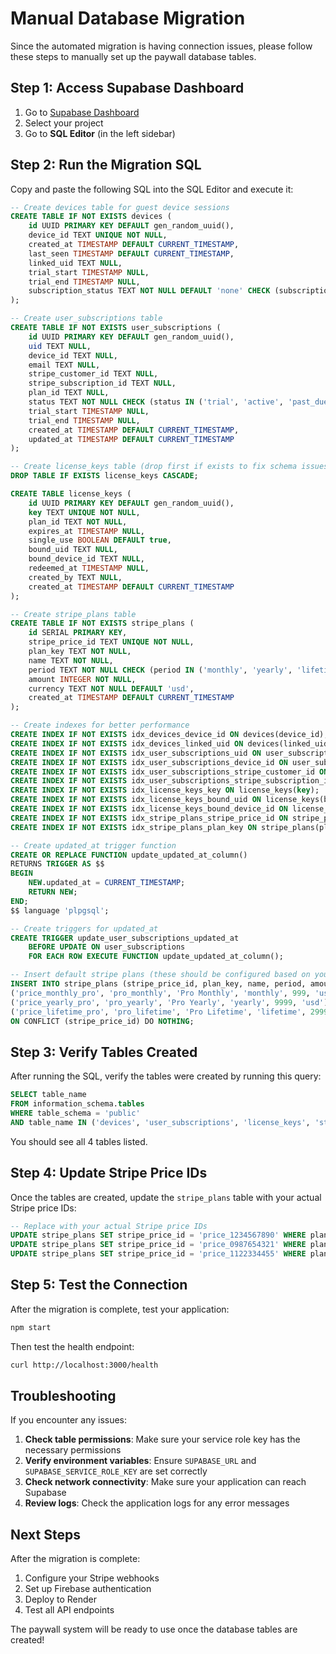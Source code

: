 # Manual Database Migration

Since the automated migration is having connection issues, please follow these steps to manually set up the paywall database tables.

## Step 1: Access Supabase Dashboard

1. Go to [Supabase Dashboard](https://supabase.com/dashboard)
2. Select your project
3. Go to **SQL Editor** (in the left sidebar)

## Step 2: Run the Migration SQL

Copy and paste the following SQL into the SQL Editor and execute it:

```sql
-- Create devices table for guest device sessions
CREATE TABLE IF NOT EXISTS devices (
    id UUID PRIMARY KEY DEFAULT gen_random_uuid(),
    device_id TEXT UNIQUE NOT NULL,
    created_at TIMESTAMP DEFAULT CURRENT_TIMESTAMP,
    last_seen TIMESTAMP DEFAULT CURRENT_TIMESTAMP,
    linked_uid TEXT NULL,
    trial_start TIMESTAMP NULL,
    trial_end TIMESTAMP NULL,
    subscription_status TEXT NOT NULL DEFAULT 'none' CHECK (subscription_status IN ('none', 'trial', 'active', 'expired'))
);

-- Create user_subscriptions table
CREATE TABLE IF NOT EXISTS user_subscriptions (
    id UUID PRIMARY KEY DEFAULT gen_random_uuid(),
    uid TEXT NULL,
    device_id TEXT NULL,
    email TEXT NULL,
    stripe_customer_id TEXT NULL,
    stripe_subscription_id TEXT NULL,
    plan_id TEXT NULL,
    status TEXT NOT NULL CHECK (status IN ('trial', 'active', 'past_due', 'canceled', 'expired')),
    trial_start TIMESTAMP NULL,
    trial_end TIMESTAMP NULL,
    created_at TIMESTAMP DEFAULT CURRENT_TIMESTAMP,
    updated_at TIMESTAMP DEFAULT CURRENT_TIMESTAMP
);

-- Create license_keys table (drop first if exists to fix schema issues)
DROP TABLE IF EXISTS license_keys CASCADE;

CREATE TABLE license_keys (
    id UUID PRIMARY KEY DEFAULT gen_random_uuid(),
    key TEXT UNIQUE NOT NULL,
    plan_id TEXT NOT NULL,
    expires_at TIMESTAMP NULL,
    single_use BOOLEAN DEFAULT true,
    bound_uid TEXT NULL,
    bound_device_id TEXT NULL,
    redeemed_at TIMESTAMP NULL,
    created_by TEXT NULL,
    created_at TIMESTAMP DEFAULT CURRENT_TIMESTAMP
);

-- Create stripe_plans table
CREATE TABLE IF NOT EXISTS stripe_plans (
    id SERIAL PRIMARY KEY,
    stripe_price_id TEXT UNIQUE NOT NULL,
    plan_key TEXT NOT NULL,
    name TEXT NOT NULL,
    period TEXT NOT NULL CHECK (period IN ('monthly', 'yearly', 'lifetime')),
    amount INTEGER NOT NULL,
    currency TEXT NOT NULL DEFAULT 'usd',
    created_at TIMESTAMP DEFAULT CURRENT_TIMESTAMP
);

-- Create indexes for better performance
CREATE INDEX IF NOT EXISTS idx_devices_device_id ON devices(device_id);
CREATE INDEX IF NOT EXISTS idx_devices_linked_uid ON devices(linked_uid);
CREATE INDEX IF NOT EXISTS idx_user_subscriptions_uid ON user_subscriptions(uid);
CREATE INDEX IF NOT EXISTS idx_user_subscriptions_device_id ON user_subscriptions(device_id);
CREATE INDEX IF NOT EXISTS idx_user_subscriptions_stripe_customer_id ON user_subscriptions(stripe_customer_id);
CREATE INDEX IF NOT EXISTS idx_user_subscriptions_stripe_subscription_id ON user_subscriptions(stripe_subscription_id);
CREATE INDEX IF NOT EXISTS idx_license_keys_key ON license_keys(key);
CREATE INDEX IF NOT EXISTS idx_license_keys_bound_uid ON license_keys(bound_uid);
CREATE INDEX IF NOT EXISTS idx_license_keys_bound_device_id ON license_keys(bound_device_id);
CREATE INDEX IF NOT EXISTS idx_stripe_plans_stripe_price_id ON stripe_plans(stripe_price_id);
CREATE INDEX IF NOT EXISTS idx_stripe_plans_plan_key ON stripe_plans(plan_key);

-- Create updated_at trigger function
CREATE OR REPLACE FUNCTION update_updated_at_column()
RETURNS TRIGGER AS $$
BEGIN
    NEW.updated_at = CURRENT_TIMESTAMP;
    RETURN NEW;
END;
$$ language 'plpgsql';

-- Create triggers for updated_at
CREATE TRIGGER update_user_subscriptions_updated_at 
    BEFORE UPDATE ON user_subscriptions 
    FOR EACH ROW EXECUTE FUNCTION update_updated_at_column();

-- Insert default stripe plans (these should be configured based on your Stripe setup)
INSERT INTO stripe_plans (stripe_price_id, plan_key, name, period, amount, currency) VALUES
('price_monthly_pro', 'pro_monthly', 'Pro Monthly', 'monthly', 999, 'usd'),
('price_yearly_pro', 'pro_yearly', 'Pro Yearly', 'yearly', 9999, 'usd'),
('price_lifetime_pro', 'pro_lifetime', 'Pro Lifetime', 'lifetime', 29999, 'usd')
ON CONFLICT (stripe_price_id) DO NOTHING;
```

## Step 3: Verify Tables Created

After running the SQL, verify the tables were created by running this query:

```sql
SELECT table_name 
FROM information_schema.tables 
WHERE table_schema = 'public' 
AND table_name IN ('devices', 'user_subscriptions', 'license_keys', 'stripe_plans');
```

You should see all 4 tables listed.

## Step 4: Update Stripe Price IDs

Once the tables are created, update the `stripe_plans` table with your actual Stripe price IDs:

```sql
-- Replace with your actual Stripe price IDs
UPDATE stripe_plans SET stripe_price_id = 'price_1234567890' WHERE plan_key = 'pro_monthly';
UPDATE stripe_plans SET stripe_price_id = 'price_0987654321' WHERE plan_key = 'pro_yearly';
UPDATE stripe_plans SET stripe_price_id = 'price_1122334455' WHERE plan_key = 'pro_lifetime';
```

## Step 5: Test the Connection

After the migration is complete, test your application:

```bash
npm start
```

Then test the health endpoint:

```bash
curl http://localhost:3000/health
```

## Troubleshooting

If you encounter any issues:

1. **Check table permissions**: Make sure your service role key has the necessary permissions
2. **Verify environment variables**: Ensure `SUPABASE_URL` and `SUPABASE_SERVICE_ROLE_KEY` are set correctly
3. **Check network connectivity**: Make sure your application can reach Supabase
4. **Review logs**: Check the application logs for any error messages

## Next Steps

After the migration is complete:

1. Configure your Stripe webhooks
2. Set up Firebase authentication
3. Deploy to Render
4. Test all API endpoints

The paywall system will be ready to use once the database tables are created!
